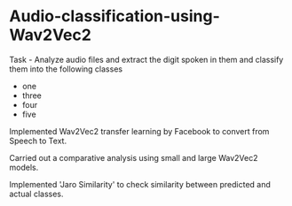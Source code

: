 # Audio-classification-using-Wav2Vec2

Task - Analyze audio files and extract the digit spoken in them and classify them into the following classes
- one
- three
- four
- five
      
Implemented Wav2Vec2 transfer learning by Facebook to convert from Speech to Text.

Carried out a comparative analysis using small and large Wav2Vec2 models.

Implemented 'Jaro Similarity' to check similarity between predicted and actual classes.

